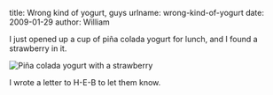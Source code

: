 title: Wrong kind of yogurt, guys
urlname: wrong-kind-of-yogurt
date: 2009-01-29
author: William

I just opened up a cup of piña colada yogurt for lunch, and I found a strawberry
in it.

<img src="{static}/images/2009-01-29-yogurt.jpg" alt="Piña colada yogurt with a strawberry" class="img-fluid">

I wrote a letter to H-E-B to let them know.
